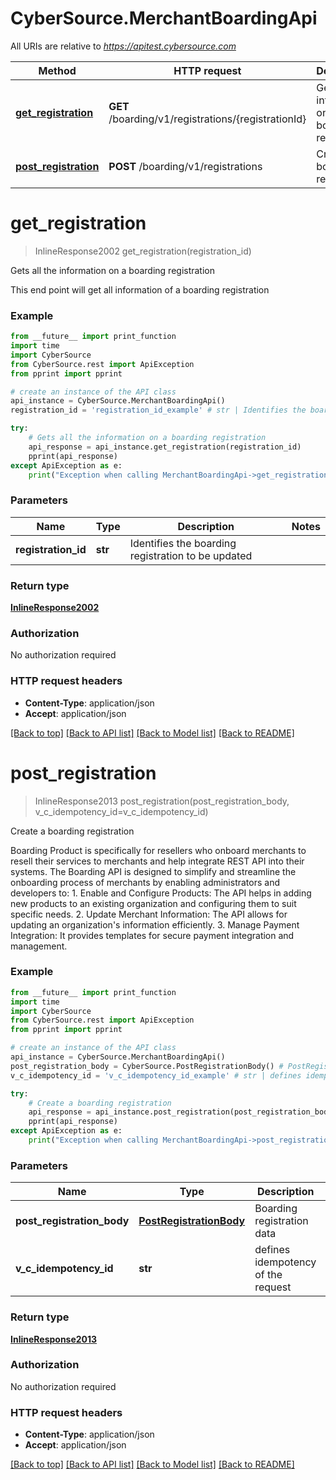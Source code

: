 # CyberSource.MerchantBoardingApi

All URIs are relative to *https://apitest.cybersource.com*

Method | HTTP request | Description
------------- | ------------- | -------------
[**get_registration**](MerchantBoardingApi.md#get_registration) | **GET** /boarding/v1/registrations/{registrationId} | Gets all the information on a boarding registration
[**post_registration**](MerchantBoardingApi.md#post_registration) | **POST** /boarding/v1/registrations | Create a boarding registration


# **get_registration**
> InlineResponse2002 get_registration(registration_id)

Gets all the information on a boarding registration

This end point will get all information of a boarding registration 

### Example 
```python
from __future__ import print_function
import time
import CyberSource
from CyberSource.rest import ApiException
from pprint import pprint

# create an instance of the API class
api_instance = CyberSource.MerchantBoardingApi()
registration_id = 'registration_id_example' # str | Identifies the boarding registration to be updated

try: 
    # Gets all the information on a boarding registration
    api_response = api_instance.get_registration(registration_id)
    pprint(api_response)
except ApiException as e:
    print("Exception when calling MerchantBoardingApi->get_registration: %s\n" % e)
```

### Parameters

Name | Type | Description  | Notes
------------- | ------------- | ------------- | -------------
 **registration_id** | **str**| Identifies the boarding registration to be updated | 

### Return type

[**InlineResponse2002**](InlineResponse2002.md)

### Authorization

No authorization required

### HTTP request headers

 - **Content-Type**: application/json
 - **Accept**: application/json

[[Back to top]](#) [[Back to API list]](../README.md#documentation-for-api-endpoints) [[Back to Model list]](../README.md#documentation-for-models) [[Back to README]](../README.md)

# **post_registration**
> InlineResponse2013 post_registration(post_registration_body, v_c_idempotency_id=v_c_idempotency_id)

Create a boarding registration

Boarding Product is specifically for resellers who onboard merchants to resell their services to merchants and help integrate REST API into their systems.  The Boarding API is designed to simplify and streamline the onboarding process of merchants by enabling administrators and developers to: 1. Enable and Configure Products: The API helps in adding new products to an existing organization and configuring them to suit specific needs. 2. Update Merchant Information: The API allows for updating an organization's information efficiently. 3. Manage Payment Integration: It provides templates for secure payment integration and management. 

### Example 
```python
from __future__ import print_function
import time
import CyberSource
from CyberSource.rest import ApiException
from pprint import pprint

# create an instance of the API class
api_instance = CyberSource.MerchantBoardingApi()
post_registration_body = CyberSource.PostRegistrationBody() # PostRegistrationBody | Boarding registration data
v_c_idempotency_id = 'v_c_idempotency_id_example' # str | defines idempotency of the request (optional)

try: 
    # Create a boarding registration
    api_response = api_instance.post_registration(post_registration_body, v_c_idempotency_id=v_c_idempotency_id)
    pprint(api_response)
except ApiException as e:
    print("Exception when calling MerchantBoardingApi->post_registration: %s\n" % e)
```

### Parameters

Name | Type | Description  | Notes
------------- | ------------- | ------------- | -------------
 **post_registration_body** | [**PostRegistrationBody**](PostRegistrationBody.md)| Boarding registration data | 
 **v_c_idempotency_id** | **str**| defines idempotency of the request | [optional] 

### Return type

[**InlineResponse2013**](InlineResponse2013.md)

### Authorization

No authorization required

### HTTP request headers

 - **Content-Type**: application/json
 - **Accept**: application/json

[[Back to top]](#) [[Back to API list]](../README.md#documentation-for-api-endpoints) [[Back to Model list]](../README.md#documentation-for-models) [[Back to README]](../README.md)


